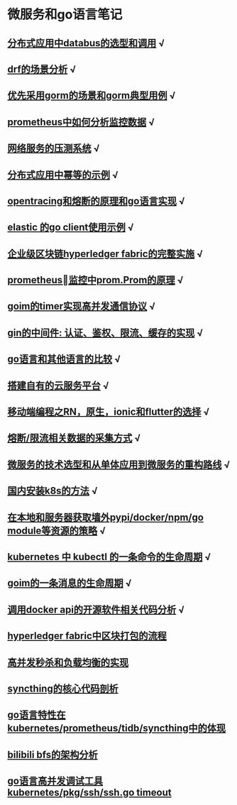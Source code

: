 # 微服务和go语言笔记


## <a href="databus_in_distribute_app.md">分布式应用中databus的选型和调用</a>  √
## <a href="drf_use_case.md">drf的场景分析</a>   √
## <a href="gorm_use_case.md">优先采用gorm的场景和gorm典型用例</a>   √
## <a href="prom_monitor_data.md">prometheus中如何分析监控数据</a>    √
## <a href="stress_test_system.md">网络服务的压测系统</a>    √
## <a href="idempotence_in_dis_app.md">分布式应用中幂等的示例</a>     √
## <a href="breakdown_in_opentracing.md">opentracing和熔断的原理和go语言实现</a>     √
## <a href="elastic_client_demo.md">elastic 的go client使用示例</a>    √
## <a href="hlf_in_action.md">企业级区块链hyperledger fabric的完整实施</a>    √
## <a href="prom_in_deep.md">prometheus监控中prom.Prom的原理</a>    √
## <a href="timer_in_goim.md">goim的timer实现高并发通信协议</a>    √
## <a href="gin_middleware.md">gin的中间件: 认证、鉴权、限流、缓存的实现</a>    √
## <a href="compare_go_and_others.md">go语言和其他语言的比较</a>    √
## <a href="self_create_cloud_platform.md">搭建自有的云服务平台</a>    √
## <a href="mobile_dev_in_rn_native.md">移动端编程之RN，原生，ionic和flutter的选择</a>    √
## <a href="collect_data_for_limiter_breaker.md">熔断/限流相关数据的采集方式</a>    √
## <a href="microservice_tech_stack.md">微服务的技术选型和从单体应用到微服务的重构路线</a>    √
## <a href="install_k8s_in_china.md">国内安装k8s的方法</a>    √
## <a href="get_resource_across_wall.md">在本地和服务器获取墙外pypi/docker/npm/go module等资源的策略</a>    √
##  <a href="k8s_cmd_lifecycle.md">kubernetes 中 kubectl 的一条命令的生命周期</a>    √
## <a href="goim_message_lifecycle.md">goim的一条消息的生命周期</a>    √
## <a href="use_docker_api_in_hlf.md">调用docker api的开源软件相关代码分析</a>    √
## <a href="hlf_generate_block.md">hyperledger fabric中区块打包的流程</a>


## <a href="high_cocurrency_lb.md">高并发秒杀和负载均衡的实现</a>

## <a href="syncthing_core_code.md">syncthing的核心代码剖析</a>

## <a href="go_feature_in_k8s_prom.md">go语言特性在kubernetes/prometheus/tidb/syncthing中的体现</a>

## <a href="bilibili_bfs_arch.md">bilibili bfs的架构分析</a>

## <a href="go_high_concurrency_debug.md">go语言高并发调试工具 kubernetes/pkg/ssh/ssh.go timeout</a>


